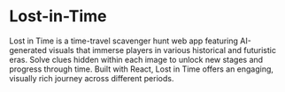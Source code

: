 # Lost-in-Time
Lost in Time is a time-travel scavenger hunt web app featuring AI-generated visuals that immerse players in various historical and futuristic eras. Solve clues hidden within each image to unlock new stages and progress through time. Built with React, Lost in Time offers an engaging, visually rich journey across different periods.
